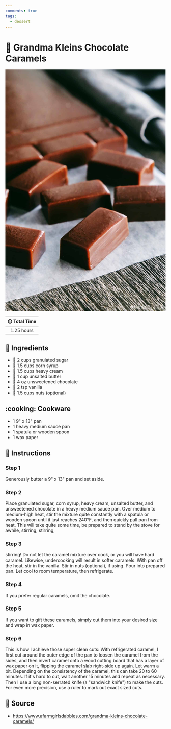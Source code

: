 ```yaml
---
comments: true
tags:
  - dessert
---
```

# :chocolate_bar: Grandma Kleins Chocolate Caramels

![Grandma Kleins Chocolate Caramels](../assets/images/grandma-kleins-chocolate-caramels.jpg)

| :timer_clock: Total Time |
|:-----------------------: |
| 1.25 hours |

## :salt: Ingredients

- :candy: 2 cups granulated sugar
- :corn: 1.5 cups corn syrup
- :icecream: 1.5 cups heavy cream
- :butter: 1 cup unsalted butter
- :chocolate_bar: 4 oz unsweetened chocolate
- :icecream: 2 tsp vanilla
- :chestnut: 1.5 cups nuts (optional)

## :cooking: Cookware

- 1 9" x 13" pan
- 1 heavy medium sauce pan
- 1 spatula or wooden spoon
- 1 wax paper

## :pencil: Instructions

### Step 1

Generously butter a 9" x 13" pan and set aside.

### Step 2

Place granulated sugar, corn syrup, heavy cream, unsalted butter, and unsweetened chocolate in a heavy medium sauce pan.
Over medium to medium-high heat, stir the mixture quite constantly with a spatula or wooden spoon until it just reaches
240°F, and then quickly pull pan from heat. This will take quite some time, be prepared to stand by the stove for
awhile, stirring, stirring,

### Step 3

stirring! Do not let the caramel mixture over cook, or you will have hard caramel. Likewise, undercooking will result in
softer caramels. With pan off the heat, stir in the vanilla. Stir in nuts (optional), if using. Pour into prepared pan.
Let cool to room temperature, then refrigerate.

### Step 4

If you prefer regular caramels, omit the chocolate.

### Step 5

If you want to gift these caramels, simply cut them into your desired size and wrap in wax paper.

### Step 6

This is how I achieve those super clean cuts: With refrigerated caramel, I first cut around the outer edge of the pan to
loosen the caramel from the sides, and then invert caramel onto a wood cutting board that has a layer of wax paper on
it, flipping the caramel slab right-side up again. Let warm a bit. Depending on the consistency of the caramel, this can
take 20 to 60 minutes. If it's hard to cut, wait another 15 minutes and repeat as necessary. Then I use a long
non-serrated knife (a "sandwich knife") to make the cuts. For even more precision, use a ruler to mark out exact sized
cuts.

## :link: Source

- <https://www.afarmgirlsdabbles.com/grandma-kleins-chocolate-caramels/>
